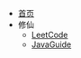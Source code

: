 * [首页](/#)
* 修仙
  * [LeetCode](https://leetcode.cn/problemset/algorithms/)
  * [JavaGuide](https://javaguide.cn/)
